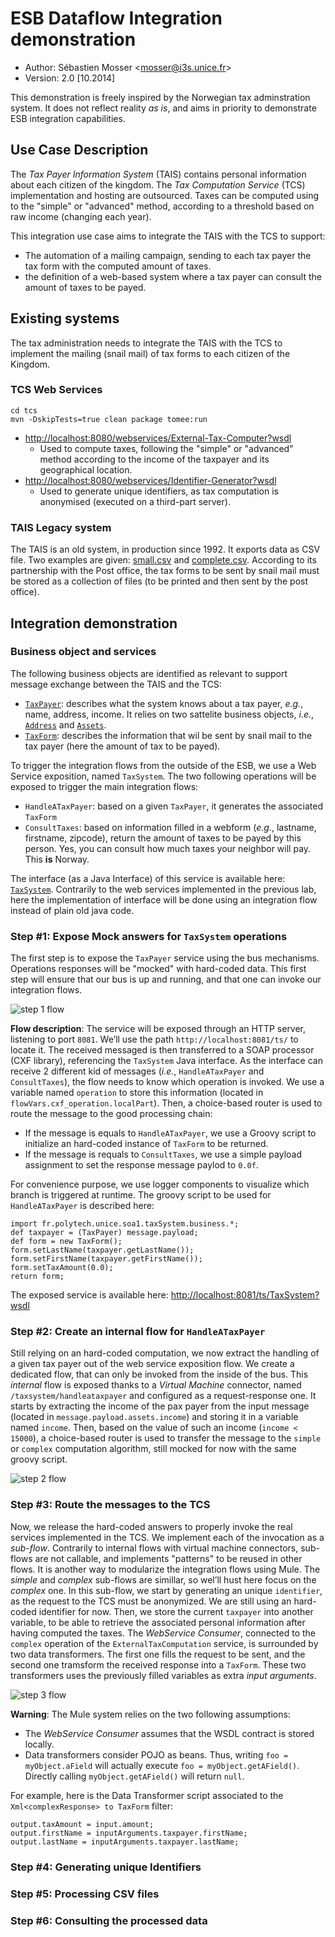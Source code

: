 # ESB Dataflow Integration demonstration

* Author: Sébastien Mosser <[mosser@i3s.unice.fr]()>
* Version: 2.0 [10.2014]

This demonstration is freely inspired by the Norwegian tax adminstration system. It does not reflect reality *as is*, and aims in priority to demonstrate ESB integration capabilities.

## Use Case Description

The *Tax Payer Information System* (TAIS) contains personal information about each citizen of the kingdom. The *Tax Computation Service* (TCS) implementation and hosting are outsourced. Taxes can be computed using to the "simple" or "advanced" method, according to a threshold based on raw income (changing each year).

This integration use case aims to integrate the TAIS with the TCS to support:

* The automation of a mailing campaign, sending to each tax payer the tax form with the computed amount of taxes.
* the definition of a web-based system where a tax payer can consult the amount of taxes to be payed.

## Existing systems 

The tax administration needs to integrate the TAIS with the TCS to implement the mailing (snail mail) of tax forms to each citizen of the Kingdom. 

### TCS Web Services

    cd tcs
    mvn -DskipTests=true clean package tomee:run
    
* [http://localhost:8080/webservices/External-Tax-Computer?wsdl]()
  * Used to compute taxes, following the "simple" or "advanced" method according to the income of the taxpayer and its geographical location.
* [http://localhost:8080/webservices/Identifier-Generator?wsdl]()
  * Used to generate unique identifiers, as tax computation is anonymised (executed on a third-part server).

### TAIS Legacy system

The TAIS is an old system, in production since 1992. It exports data as CSV file. Two examples are given: [small.csv](https://github.com/polytechnice-si/5A-2014-SOA1/blob/master/flows/ds_small.csv) and [complete.csv](https://github.com/polytechnice-si/5A-2014-SOA1/blob/master/flows/ds_complete.csv). According to its partnership with the Post office, the tax forms to be sent by snail mail must be stored as a collection of files (to be printed and then sent by the post office).


## Integration demonstration

### Business object and services

The following business objects are identified as relevant to support message exchange between the TAIS and the TCS:

* [`TaxPayer`](https://github.com/polytechnice-si/5A-2014-SOA1/blob/master/flows/taxsystem/src/main/java/fr/polytech/unice/soa1/taxSystem/business/TaxPayer.java): describes what the system knows about a tax payer, *e.g.*, name, address, income. It relies on two sattelite business objects, *i.e.*, [`Address`](https://github.com/polytechnice-si/5A-2014-SOA1/blob/master/flows/taxsystem/src/main/java/fr/polytech/unice/soa1/taxSystem/business/Address.java) and [`Assets`](https://github.com/polytechnice-si/5A-2014-SOA1/blob/master/flows/taxsystem/src/main/java/fr/polytech/unice/soa1/taxSystem/business/Assets.java). 
* [`TaxForm`](https://github.com/polytechnice-si/5A-2014-SOA1/blob/master/flows/taxsystem/src/main/java/fr/polytech/unice/soa1/taxSystem/business/TaxForm.java): describes the information that wil be sent by snail mail to the tax payer (here the amount of tax to be payed).

To trigger the integration flows from the outside of the ESB, we use a Web Service exposition, named `TaxSystem`. The two following operations will be exposed to trigger the main integration flows:

* `HandleATaxPayer`: based on a given `TaxPayer`, it generates the associated `TaxForm`
* `ConsultTaxes`: based on information filled in a webform (*e.g.*, lastname, firstname, zipcode), return the amount of taxes to be payed by this person. Yes, you can consult how much taxes your neighbor will pay. This **is** Norway. 

The interface (as a Java Interface) of this service is available here: [`TaxSystem`](https://github.com/polytechnice-si/5A-2014-SOA1/blob/master/flows/taxsystem/src/main/java/fr/polytech/unice/soa1/taxSystem/services/TaxSystem.java). Contrarily to the web services implemented in the previous lab, here the implementation of interface will be done using an integration flow instead of plain old java code.

### Step #1: Expose Mock answers for `TaxSystem` operations

The first step is to expose the `TaxPayer` service using the bus mechanisms. Operations responses will be "mocked" with hard-coded data. This first step will ensure that our bus is up and running, and that one can invoke our integration flows.

![step 1 flow](https://raw.githubusercontent.com/polytechnice-si/5A-2014-SOA1/master/flows/pictures/step1.png "Step #1")

**Flow description**: The service will be exposed through an HTTP server, listening to port `8081`. We’ll use the path `http://localhost:8081/ts/` to locate it. The received messaged is then transferred to a SOAP processor (CXF library), referencing the `TaxSystem` Java interface. As the interface can receive 2 different kid of messages (*i.e.*, `HandleATaxPayer` and `ConsultTaxes`), the flow needs to know which operation is invoked. We use a variable named `operation` to store this information (located in `flowVars.cxf_operation.localPart`). Then, a choice-based router is used to route the message to the good processing chain:

* If the message is equals to `HandleATaxPayer`, we use a Groovy script to initialize an hard-coded instance of `TaxForm` to be returned.
* If the message is requals to `ConsultTaxes`, we use a simple payload assignment to set the response message paylod to `0.0f`.

For convenience purpose, we use logger components to visualize which branch is triggered at runtime. The groovy script to be used for `HandleATaxPayer` is described here:

    import fr.polytech.unice.soa1.taxSystem.business.*;
    def taxpayer = (TaxPayer) message.payload;
    def form = new TaxForm();
    form.setLastName(taxpayer.getLastName());
    form.setFirstName(taxpayer.getFirstName());
    form.setTaxAmount(0.0);
    return form;
    
The exposed service is available here: [http://localhost:8081/ts/TaxSystem?wsdl]()


### Step #2: Create an internal flow for `HandleATaxPayer`

Still relying on an hard-coded computation, we now extract the handling of a given tax payer out of the web service exposition flow. We create a dedicated flow, that can only be invoked from the inside of the bus. This *internal* flow is exposed thanks to a *Virtual Machine* connector, named `/taxsystem/handleataxpayer` and configured as a request-response one. It starts by extracting the income of the pax payer from the input message (located in `message.payload.assets.income`) and storing it in a variable named `income`. Then, based on the value of such an income (`income < 15000`), a choice-based router is used to transfer the message to the `simple` or `complex` computation algorithm, still mocked for now with the same groovy script.

![step 2 flow](https://raw.githubusercontent.com/polytechnice-si/5A-2014-SOA1/master/flows/pictures/step2.png "Step #2")

### Step #3: Route the messages to the TCS

Now, we release the hard-coded answers to properly invoke the real services implemented in the TCS. We implement each of the invocation as a *sub-flow*. Contrarily to internal flows with virtual machine connectors, sub-flows are not callable, and implements "patterns" to be reused in other flows. It is another way to modularize the integration flows using Mule. The *simple* and *complex* sub-flows are simillar, so wel’ll hust here focus on the *complex* one. In this sub-flow, we start by generating an unique `identifier`, as the request to the TCS must be anonymized. We are still using an hard-coded identifier for now. Then, we store the current `taxpayer` into another variable, to be able to retrieve the associated personal information after having computed the taxes. The *WebService Consumer*, connected to the `complex` operation of the `ExternalTaxComputation` service, is surrounded by two data transformers. The first one fills the request to be sent, and the second one tramsform the received response into a `TaxForm`. These two transformers uses the previously filled variables as extra *input arguments*.

![step 3 flow](https://raw.githubusercontent.com/polytechnice-si/5A-2014-SOA1/master/flows/pictures/step3.png "Step #3")

**Warning**: The Mule system relies on the two following assumptions:

* The *WebService Consumer* assumes that the WSDL contract is stored locally.
* Data transformers consider POJO as beans. Thus, writing `foo = myObject.aField` will actually execute `foo = myObject.getAField()`. Directly calling `myObject.getAField()` will return `null`.

For example, here is the Data Transformer script associated to the `Xml<complexResponse> to TaxForm` filter:

    output.taxAmount = input.amount;
    output.firstName = inputArguments.taxpayer.firstName;
    output.lastName = inputArguments.taxpayer.lastName;


### Step #4: Generating unique Identifiers

### Step #5: Processing CSV files

### Step #6: Consulting the processed data



 